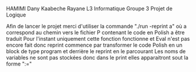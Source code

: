 HAMIMI Dany
Kaabeche Rayane
L3 Informatique Groupe 3
Projet de Logique

Afin de lancer le projet merci d'utiliser la commande "./run -reprint a" où a correspond au chemin vers le fichier P contenant le code en Polish a être traduit
Pour l'instant uniquement cette fonction fonctionne et Eval n'est pas encore fait donc reprint commence par transformer le code Polish en un block de type program
et derrière le reprint en le parcourant
Les noms de variables ne sont pas stockées donc dans le print elles apparaitront sout la forme ":=" 